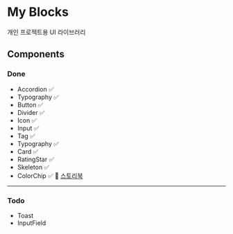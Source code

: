 # My Blocks

개인 프로젝트용 UI 라이브러리

## Components

### Done

- Accordion ✅
- Typography ✅
- Button ✅
- Divider ✅
- Icon ✅
- Input ✅
- Tag ✅
- Typography ✅
- Card ✅
- RatingStar ✅
- Skeleton ✅
- ColorChip ✅
  🎨 [스토리북](https://main--678d86d905c56bc74be0b58c.chromatic.com)

---

### Todo

- Toast
- InputField
